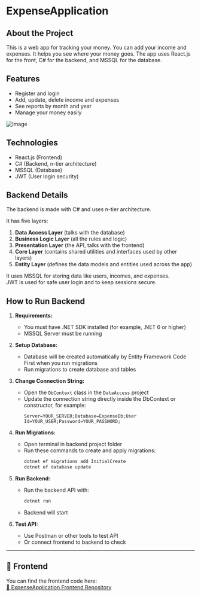 # ExpenseApplication

## About the Project  
This is a web app for tracking your money. You can add your income and expenses. It helps you see where your money goes. The app uses React.js for the front, C# for the backend, and MSSQL for the database.

## Features  
- Register and login  
- Add, update, delete income and expenses  
- See reports by month and year  
- Manage your money easily

![image](https://github.com/user-attachments/assets/ab1d828f-b019-430b-b2b6-eb3149e41f1b)

## Technologies  
- React.js (Frontend)  
- C# (Backend, n-tier architecture)  
- MSSQL (Database)  
- JWT (User login security)

## Backend Details  
The backend is made with C# and uses n-tier architecture.

It has five layers:  
1. **Data Access Layer** (talks with the database)  
2. **Business Logic Layer** (all the rules and logic)  
3. **Presentation Layer** (the API, talks with the frontend)  
4. **Core Layer** (contains shared utilities and interfaces used by other layers)  
5. **Entity Layer** (defines the data models and entities used across the app)

It uses MSSQL for storing data like users, incomes, and expenses.  
JWT is used for safe user login and to keep sessions secure.

## How to Run Backend

1. **Requirements:**  
   - You must have .NET SDK installed (for example, .NET 6 or higher)  
   - MSSQL Server must be running  

2. **Setup Database:**  
   - Database will be created automatically by Entity Framework Code First when you run migrations  
   - Run migrations to create database and tables  

3. **Change Connection String:**  
   - Open the `DbContext` class in the `DataAccess` project  
   - Update the connection string directly inside the DbContext or constructor, for example:  
     ```
     Server=YOUR_SERVER;Database=ExpenseDb;User Id=YOUR_USER;Password=YOUR_PASSWORD;
     ```

4. **Run Migrations:**  
   - Open terminal in backend project folder  
   - Run these commands to create and apply migrations:  
     ```bash
     dotnet ef migrations add InitialCreate
     dotnet ef database update
     ```

5. **Run Backend:**  
   - Run the backend API with:  
     ```bash
     dotnet run
     ```  
   - Backend will start

6. **Test API:**  
   - Use Postman or other tools to test API  
   - Or connect frontend to backend to check

---

## 🚀 Frontend

You can find the frontend code here:  
[🔗 ExpenseApplication Frontend Repository](https://github.com/KeremHavlc/ExpenseAppFront)
